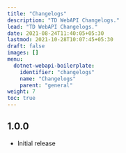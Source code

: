 ```yaml
---
title: "Changelogs"
description: "TD WebAPI Changelogs."
lead: "TD WebAPI Changelogs."
date: 2021-08-24T11:40:05+05:30
lastmod: 2021-10-28T10:07:45+05:30
draft: false
images: []
menu:
  dotnet-webapi-boilerplate:
    identifier: "changelogs"
    name: "Changelogs"
    parent: "general"
weight: 7
toc: true
---
```


## 1.0.0

- Initial release
